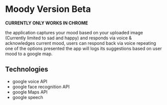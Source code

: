 # Moody Version Beta

**CURRENTLY ONLY WORKS IN CHROME**

the application captures your mood based on your uploaded image (Currently limited to sad and happy) and responds via voice & acknowledges current mood, users can respond back via voice repeating one of the options presented the app will logs its suggestions based on user mood to a google map.

## Technologies


* google voice API
* google face recognition API
* google Maps API
* google speech 
